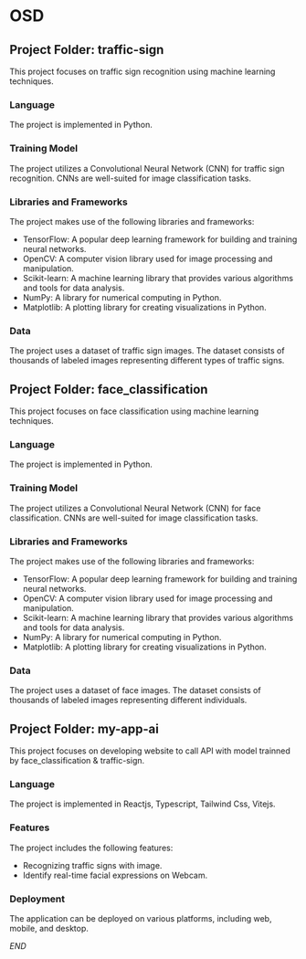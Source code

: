 # OSD

## Project Folder: traffic-sign

This project focuses on traffic sign recognition using machine learning techniques.

### Language

The project is implemented in Python.

### Training Model

The project utilizes a Convolutional Neural Network (CNN) for traffic sign recognition. CNNs are well-suited for image classification tasks.

### Libraries and Frameworks

The project makes use of the following libraries and frameworks:

- TensorFlow: A popular deep learning framework for building and training neural networks.
- OpenCV: A computer vision library used for image processing and manipulation.
- Scikit-learn: A machine learning library that provides various algorithms and tools for data analysis.
- NumPy: A library for numerical computing in Python.
- Matplotlib: A plotting library for creating visualizations in Python.

### Data

The project uses a dataset of traffic sign images. The dataset consists of thousands of labeled images representing different types of traffic signs.

## Project Folder: face_classification

This project focuses on face classification using machine learning techniques.

### Language

The project is implemented in Python.

### Training Model

The project utilizes a Convolutional Neural Network (CNN) for face classification. CNNs are well-suited for image classification tasks.

### Libraries and Frameworks

The project makes use of the following libraries and frameworks:

- TensorFlow: A popular deep learning framework for building and training neural networks.
- OpenCV: A computer vision library used for image processing and manipulation.
- Scikit-learn: A machine learning library that provides various algorithms and tools for data analysis.
- NumPy: A library for numerical computing in Python.
- Matplotlib: A plotting library for creating visualizations in Python.

### Data

The project uses a dataset of face images. The dataset consists of thousands of labeled images representing different individuals.

## Project Folder: my-app-ai

This project focuses on developing website to call API with model trainned by face_classification & traffic-sign.

### Language

The project is implemented in Reactjs, Typescript, Tailwind Css, Vitejs.

### Features

The project includes the following features:

- Recognizing traffic signs with image.
- Identify real-time facial expressions on Webcam.

### Deployment

The application can be deployed on various platforms, including web, mobile, and desktop.

$END$
